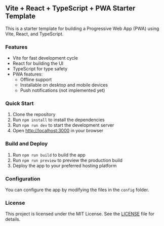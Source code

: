 ## Vite + React + TypeScript + PWA Starter Template

This is a starter template for building a Progressive Web App (PWA) using Vite, React, and TypeScript.

### Features

* Vite for fast development cycle
* React for building the UI
* TypeScript for type safety
* PWA features:
	+ Offline support
	+ Installable on desktop and mobile devices
	+ Push notifications (not implemented yet)

### Quick Start

1. Clone the repository
2. Run `npm install` to install the dependencies
3. Run `npm run dev` to start the development server
4. Open [http://localhost:3000](http://localhost:3000) in your browser

### Build and Deploy

1. Run `npm run build` to build the app
2. Run `npm run preview` to preview the production build
3. Deploy the app to your preferred hosting platform

### Configuration

You can configure the app by modifying the files in the `config` folder.

### License

This project is licensed under the MIT License. See the [LICENSE](LICENSE) file for details.
